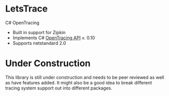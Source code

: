 # LetsTrace
C# OpenTracing

- Built in support for Zipkin
- Implements C# [OpenTracing API](https://github.com/opentracing/opentracing-csharp) v. 0.10
- Supports netstandard 2.0

# Under Construction
This library is still under construction and needs to be peer reviewed as well as have features added. It might also be a good idea to break different tracing system support out into different packages.
